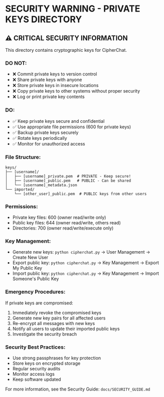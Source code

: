 # SECURITY WARNING - PRIVATE KEYS DIRECTORY

## ⚠️ CRITICAL SECURITY INFORMATION

This directory contains cryptographic keys for CipherChat. 

### DO NOT:
- ❌ Commit private keys to version control
- ❌ Share private keys with anyone
- ❌ Store private keys in insecure locations
- ❌ Copy private keys to other systems without proper security
- ❌ Log or print private key contents

### DO:
- ✅ Keep private keys secure and confidential
- ✅ Use appropriate file permissions (600 for private keys)
- ✅ Backup private keys securely
- ✅ Rotate keys periodically
- ✅ Monitor for unauthorized access

### File Structure:
```
keys/
├── [username]/
│   ├── [username]_private.pem  # PRIVATE - Keep secure!
│   ├── [username]_public.pem   # PUBLIC - Can be shared
│   └── [username]_metadata.json
└── imported/
    └── [other_user]_public.pem  # PUBLIC keys from other users
```

### Permissions:
- Private key files: 600 (owner read/write only)
- Public key files: 644 (owner read/write, others read)
- Directories: 700 (owner read/write/execute only)

### Key Management:
- Generate new keys: `python cipherchat.py` → User Management → Create New User
- Export public key: `python cipherchat.py` → Key Management → Export My Public Key
- Import public key: `python cipherchat.py` → Key Management → Import Someone's Public Key

### Emergency Procedures:
If private keys are compromised:
1. Immediately revoke the compromised keys
2. Generate new key pairs for all affected users
3. Re-encrypt all messages with new keys
4. Notify all users to update their imported public keys
5. Investigate the security breach

### Security Best Practices:
- Use strong passphrases for key protection
- Store keys on encrypted storage
- Regular security audits
- Monitor access logs
- Keep software updated

For more information, see the Security Guide: `docs/SECURITY_GUIDE.md`
